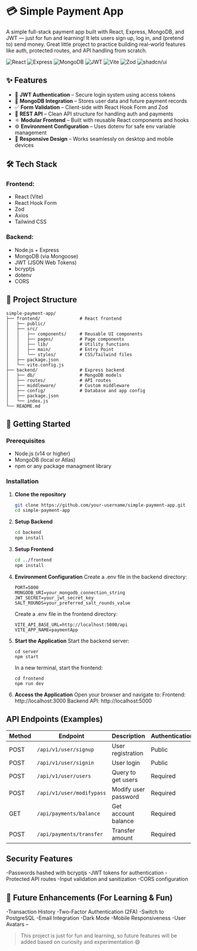 # 💳 Simple Payment App

A simple full-stack payment app built with React, Express, MongoDB, and JWT — just for fun and learning! It lets users sign up, log in, and (pretend to) send money. Great little project to practice building real-world features like auth, protected routes, and API handling from scratch.

![React](https://img.shields.io/badge/React-blue)
![Express](https://img.shields.io/badge/Express-green)
![MongoDB](https://img.shields.io/badge/MongoDB-success)
![JWT](https://img.shields.io/badge/JWT-Authentication-orange)
![Vite](https://img.shields.io/badge/Vite-purple)
![Zod](https://img.shields.io/badge/Zod-Validation-yellow)
![shadcn/ui](https://img.shields.io/badge/ShadCN-UI%20Components-9cf)

## ✨ Features

- 🔐 **JWT Authentication** – Secure login system using access tokens
- 🧾 **MongoDB Integration** – Stores user data and future payment records
- ✅ **Form Validation** – Client-side with React Hook Form and Zod
- 🔗 **REST API** – Clean API structure for handling auth and payments
- ⚛️ **Modular Frontend** – Built with reusable React components and hooks
- ⚙️ **Environment Configuration** – Uses dotenv for safe env variable management
- 💫 **Responsive Design** – Works seamlessly on desktop and mobile devices

## 🛠️ Tech Stack

### Frontend:
- React (Vite)
- React Hook Form
- Zod
- Axios
- Tailwind CSS

### Backend:
- Node.js + Express
- MongoDB (via Mongoose)
- JWT (JSON Web Tokens)
- bcryptjs
- dotenv
- CORS

## 📁 Project Structure
```plaintext
simple-payment-app/
├── frontend/               # React frontend
│   ├── public/
│   ├── src/
│   │   ├── components/     # Reusable UI components
│   │   ├── pages/          # Page components
│   │   ├── lib/            # Utility functions
│   │   ├── main/           # Entry Point
│   │   └── styles/         # CSS/Tailwind files
│   ├── package.json
│   └── vite.config.js
├── backend/                # Express backend
│   ├── db/                 # MongoDB models
│   ├── routes/             # API routes
│   ├── middleware/         # Custom middleware
│   ├── config/             # Database and app config
│   ├── package.json
│   └── index.js
└── README.md
```

## 🚀 Getting Started

### Prerequisites

- Node.js (v14 or higher)
- MongoDB (local or Atlas)
- npm or any package managment library

### Installation

1. **Clone the repository**
   ```bash
   git clone https://github.com/your-username/simple-payment-app.git
   cd simple-payment-app
    ```
2. **Setup Backend**
    ```bash
    cd backend
    npm install
    ```
3. **Setup Frontend**
    ```bash
    cd ../frontend
    npm install
    ```
4. **Environment Configuration**
    Create a .env file in the backend directory:
    ```
    PORT=5000
    MONGODB_URI=your_mongodb_connection_string
    JWT_SECRET=your_jwt_secret_key
    SALT_ROUNDS=your_preferred_salt_rounds_value
    ```
    Create a .env file in the frontend directory:
    ```
    VITE_API_BASE_URL=http://localhost:5000/api
    VITE_APP_NAME=paymentApp
    ```
5. **Start the Application**
    Start the backend server:
    ```
    cd server
    npm start
    ```
    In a new terminal, start the frontend:
    ```
    cd frontend
    npm run dev
    ```
6. **Access the Application**
    Open your browser and navigate to:
    Frontend: http://localhost:3000
    Backend API: http://localhost:5000

## API Endpoints (Examples)
| Method | Endpoint                   | Description             | Authentication |
|--------|----------------------------|-------------------------|----------------|
| POST   | `/api/v1/user/signup`      | User registration       | Public         |
| POST   | `/api/v1/user/signin`      | User login              | Public         |
| POST   | `/api/v1/user/users`       | Query to get users      | Required       |
| POST   | `/api/v1/user/modifypass`  | Modify user password    | Required       |
| GET    | `/api/payments/balance`    | Get account balance     | Required       |
| POST   | `/api/payments/transfer`   | Transfer amount         | Required       |

## Security Features
-Passwords hashed with bcryptjs
-JWT tokens for authentication
-Protected API routes
-Input validation and sanitization
-CORS configuration

## 🚀 Future Enhancements (For Learning & Fun)

-Transaction History
-Two-Factor Authentication (2FA)
-Switch to PostgreSQL
-Email Integration
-Dark Mode
-Mobile Responsiveness
-User Avatars –

> This project is just for fun and learning, so future features will be added based on curiosity and experimentation 😄
